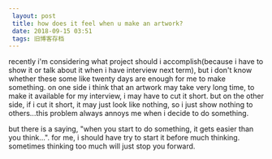 ```yaml
---
 layout: post
 title: how does it feel when u make an artwork?
 date: 2018-09-15 03:51
 tags: 旧博客存档
---
```

recently i'm considering what project should i accomplish(because i have to
show it or talk about it when i have interview next term), but i don't know
whether these some like twenty days are enough for me to make something. on
one side i think that an artwork may take very long time, to make it available
for my interview, i may have to cut it short. but on the other side, if i cut
it short, it may just look like nothing, so i just show nothing to
others...this problem always annoys me when i decide to do something.



but there is a saying, "when you start to do something, it gets easier than
you think...". for me, i should have try to start it before much thinking.
sometimes thinking too much will just stop you forward.

